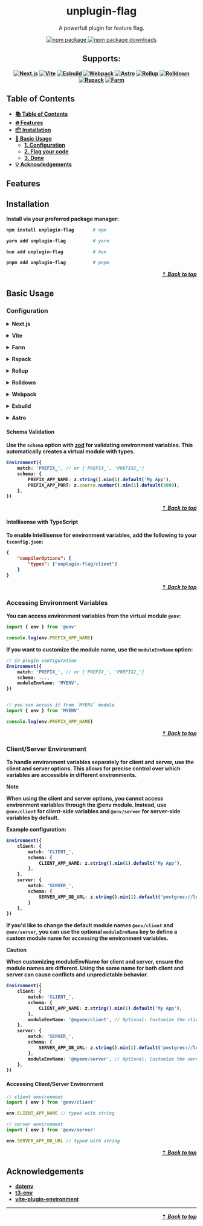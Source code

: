 <div align="center">
    <h1>unplugin-flag</h1>
    <p>
        A powerfull plugin for feature flag.
    </p>
    <p>
        <a href="https://www.npmjs.com/package/unplugin-flag">
            <img src="https://img.shields.io/npm/v/unplugin-flag.svg?style=flat-square&label=npm:unplugin-flag" alt="npm package" />
            <img src="https://img.shields.io/npm/dw/unplugin-flag.svg?style=flat-square&label=Downloads" alt="npm package downloads" />
        </a>
    </p>
    <h2><strong>Supports:</string></h2>
    <p>
        <a href="https://www.npmjs.com/package/next"><img src="https://img.shields.io/badge/%20Next.js-grey?style=for-the-badge&logo=nextdotjs" alt="Next.js"></a>
        <a href="https://www.npmjs.com/package/vite"><img src="https://img.shields.io/badge/%20Vite-grey?style=for-the-badge&logo=vite" alt="Vite"></a>
        <a href="https://www.npmjs.com/package/esbuild"><img src="https://img.shields.io/badge/%20Esbuild-grey?style=for-the-badge&logo=esbuild" alt="Esbuild"></a>
        <a href="https://www.npmjs.com/package/webpack"><img src="https://img.shields.io/badge/%20Webpack-grey?style=for-the-badge&logo=webpack" alt="Webpack"></a>
        <a href="https://www.npmjs.com/package/astro"><img src="https://img.shields.io/badge/%20Astro-grey?style=for-the-badge&logo=astro" alt="Astro"></a>
        <a href="https://www.npmjs.com/package/rollup"><img src="https://img.shields.io/badge/%20Rollup-grey?style=for-the-badge&logo=rollupdotjs" alt="Rollup"></a>
        <a href="https://www.npmjs.com/package/rolldown"><img src="https://img.shields.io/badge/%20Rolldown-grey?style=for-the-badge&logo=rolldown" alt="Rolldown"></a>
        <a href="https://www.npmjs.com/package/rspack"><img src="https://img.shields.io/badge/%20Rspack-grey?style=for-the-badge&logo=rspack" alt="Rspack"></a>
        <a href="https://www.npmjs.com/package/@farm/core"><img src="https://img.shields.io/badge/%20Farm-grey?style=for-the-badge&logo=farmfe" alt="Farm"></a>
    </p>
</div>

## Table of Contents

* [📚 Table of Contents](#-table-of-contents)
* [🔥 Features](#features)
* [📦 Installation](installation)
* [🚀 Basic Usage](#basic-usage)
    * [1. Configuration](#configuration)
    * [2. Flag your code](#accessing-environment-variables)
    * [3. Done](#)
* [💡 Acknowledgements](#acknowledgements)

## Features


## Installation

Install via your preferred package manager:

```bash
npm install unplugin-flag       # npm

yarn add unplugin-flag          # yarn

bun add unplugin-flag           # bun

pnpm add unplugin-flag          # pnpm
```
<div align="right">
    <a href="#table-of-contents"><strong>⇡ <i>Back to top</i></strong></a>
</div>

## Basic Usage

### Configuration

<details>
<summary>Next.js</summary><br>

```ts
// next.config.mjs
import Environment from 'unplugin-flag/webpack'

const nextConfig = {
    webpack(config){
        config.plugins.push(Environment('PREFIX_APP'))
        return config
    },
}

export default nextConfig
```
<div align="right">
    <a href="#table-of-contents"><strong>⇡ <i>Back to top</i></strong></a>
</div>

<br></details>


<details>
<summary>Vite</summary><br>

```ts
// vite.config.ts
import Environment from 'unplugin-flag/vite'

export default defineConfig({
  plugins: [
    Environment('PREFIX_APP'),
  ],
})
```
<div align="right">
    <a href="#table-of-contents"><strong>⇡ <i>Back to top</i></strong></a>
</div>

<br></details>

<details>
<summary>Farm</summary><br>

```ts
// farm.config.ts
import Environment from 'unplugin-flag/farm'

export default defineconfig({
  plugins: [
    Environment('PREFIX_APP'),
  ],
})
```
<div align="right">
    <a href="#table-of-contents"><strong>⇡ <i>Back to top</i></strong></a>
</div>

<br></details>

<details>
<summary>Rspack</summary><br>

```ts
// rspack.config.js
module.exports = {
  /* ... */
  plugins: [
    require('unplugin-flag/rspack')('PREFIX_APP')
  ]
}
```
<div align="right">
    <a href="#table-of-contents"><strong>⇡ <i>Back to top</i></strong></a>
</div>

<br></details>


<details>
<summary>Rollup</summary><br>

```ts
// rollup.config.js
import Environment from 'unplugin-flag/rollup'

export default {
  plugins: [
    Environment('PREFIX_APP'),
  ],
}
```

<div align="right">
    <a href="#table-of-contents"><strong>⇡ <i>Back to top</i></strong></a>
</div>

<br></details>


<details>
<summary>Rolldown</summary><br>

```ts
// rolldown.config.js
import Environment from 'unplugin-flag/rolldown'

export default {
  plugins: [
    Environment('PREFIX_APP'),
  ],
}
```

<div align="right">
    <a href="#table-of-contents"><strong>⇡ <i>Back to top</i></strong></a>
</div>

<br></details>


<details>
<summary>Webpack</summary><br>

```ts
// webpack.config.js
module.exports = {
  /* ... */
  plugins: [
    require('unplugin-flag/webpack')("PREFIX_APP")
  ]
}
```

<div align="right">
    <a href="#table-of-contents"><strong>⇡ <i>Back to top</i></strong></a>
</div>

<br></details>

<details>
<summary>Esbuild</summary><br>

```ts
// esbuild.config.js
import { build } from 'esbuild'
import Environment from 'unplugin-flag/esbuild'

build({
  plugins: [Environment('PREFIX_APP')],
})
```

<div align="right">
    <a href="#table-of-contents"><strong>⇡ <i>Back to top</i></strong></a>
</div>

<br></details>

<details>
<summary>Astro</summary><br>

```ts
// astro.config.mjs
import { defineConfig } from 'astro/config'
import Environment from 'unplugin-flag/astro'

build({
  plugins: [Environment('PREFIX_APP')],
})
```

<div align="right">
    <a href="#table-of-contents"><strong>⇡ <i>Back to top</i></strong></a>
</div>

<br></details>

#### Schema Validation

Use the `schema` option with [zod](https://github.com/colinhacks/zod_) for validating environment variables. This automatically creates a virtual module with types.


```ts
Environment({
    match: 'PREFIX_', // or ['PREFIX_', 'PREFIX2_']
    schema: {
        PREFIX_APP_NAME: z.string().min(1).default('My App'),
        PREFIX_APP_PORT: z.coerce.number().min(1).default(3000),
    },
})
```
<div align="right">
    <a href="#table-of-contents"><strong>⇡ <i>Back to top</i></strong></a>
</div>

#### Intellisense with TypeScript
To enable Intellisense for environment variables, add the following to your `tsconfig.json`:

```json
{
    "compilerOptions": {
        "types": ["unplugin-flag/client"]
    }
}
```
<div align="right">
    <a href="#table-of-contents"><strong>⇡ <i>Back to top</i></strong></a>
</div>

### Accessing Environment Variables

You can access environment variables from the virtual module `@env`:

```typescript
import { env } from '@env'

console.log(env.PREFIX_APP_NAME)
```

If you want to customize the module name, use the `moduleEnvName` option:

```typescript
// in plugin configuration
Environment({
    match: 'PREFIX_', // or ['PREFIX_', 'PREFIX2_']
    schema: ...,
    moduleEnvName: 'MYENV',
})


// you can access it from `MYENV` module
import { env } from 'MYENV'

console.log(env.PREFIX_APP_NAME)
```

<div align="right">
    <a href="#table-of-contents"><strong>⇡ <i>Back to top</i></strong></a>
</div>

### Client/Server Environment

To handle environment variables separately for client and server, use the client and server options. This allows for precise control over which variables are accessible in different environments.

> [!NOTE]
> When using the client and server options, you cannot access environment variables through the @env module. Instead, use `@env/client` for client-side variables and `@env/server` for server-side variables by default.

Example configuration:
```ts
Environment({
    client: {
        match: 'CLIENT_',
        schema: {
            CLIENT_APP_NAME: z.string().min(1).default('My App'),
        },
    },
    server: {
        match: 'SERVER_',
        schema: {
            SERVER_APP_DB_URL: z.string().min(1).default('postgres://localhost:5432/mydb'),
        }
    },
})
```

If you'd like to change the default module names `@env/client` and `@env/server`, you can use the optional `moduleEnvName` key to define a custom module name for accessing the environment variables.

> [!CAUTION]
> When customizing moduleEnvName for client and server, ensure the module names are different. Using the same name for both client and server can cause conflicts and unpredictable behavior.

```ts
Environment({
    client: {
        match: 'CLIENT_',
        schema: {
            CLIENT_APP_NAME: z.string().min(1).default('My App'),
        },
        moduleEnvName: '@myenv/client', // Optional: Customize the client module name
    },
    server: {
        match: 'SERVER_',
        schema: {
            SERVER_APP_DB_URL: z.string().min(1).default('postgres://localhost:5432/mydb'),
        },
        moduleEnvName: '@myenv/server', // Optional: Customize the server module name
    },
})
```

#### Accessing Client/Server Environment

```ts
// client environment
import { env } from '@env/client'

env.CLIENT_APP_NAME // typed with string

// server environment
import { env } from '@env/server'

env.SERVER_APP_DB_URL // typed with string

```


<div align="right">
    <a href="#table-of-contents"><strong>⇡ <i>Back to top</i></strong></a>
</div>

## Acknowledgements

* [dotenv](https://github.com/motdotla/dotenv) 
* [t3-env](https://github.com/t3-oss/t3-env) 
* [vite-plugin-environment](https://github.com/ElMassimo/vite-plugin-environment)

<hr/>

<div align="right">
    <a href="#table-of-contents"><strong>⇡ <i>Back to top</i></strong></a>
</div>

